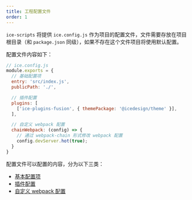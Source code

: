 ```yaml
---
title: 工程配置文件
order: 1
---
```


`ice-scripts` 将提供 `ice.config.js` 作为项目的配置文件，文件需要存放在项目根目录（和 `package.json` 同级），如果不存在这个文件项目将使用默认配置。

配置文件内容如下：

```js
// ice.config.js
module.exports = {
  // 基础配置项
  entry: 'src/index.js',
  publicPath: './',

  // 插件配置
  plugins: [
    ['ice-plugins-fusion', { themePackage: '@icedesign/theme' }],
  ],

  // 自定义 webpack 配置
  chainWebpack: (config) => {
    // 通过 webpack-chain 形式修改 webpack 配置
    config.devServer.hot(true);
  }
}

```

配置文件可以配置的内容，分为以下三类：
* [基本配置项](/docs/cli/basic/config)
* [插件配置](/docs/cli/basic/plugins)
* [自定义 webpack 配置](/docs/cli/basic/custom-webpack)

